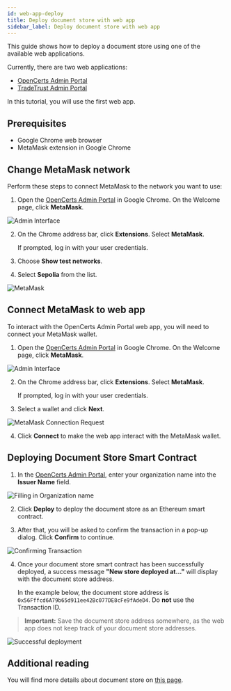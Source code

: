 ```yaml
---
id: web-app-deploy
title: Deploy document store with web app
sidebar_label: Deploy document store with web app
---
```


This guide shows how to deploy a document store using one of the available web applications.

Currently, there are two web applications:

- [OpenCerts Admin Portal](https://admin.opencerts.io/)
- [TradeTrust Admin Portal](https://admin.tradetrust.io/)

In this tutorial, you will use the first web app.

## Prerequisites

- Google Chrome web browser
- MetaMask extension in Google Chrome

## Change MetaMask network

<!-- #Flag# This section may need updating to reflect the new version of https://admin.opencerts.io/ -->

Perform these steps to connect MetaMask to the network you want to use:
1. Open the [OpenCerts Admin Portal](https://admin.opencerts.io/) in Google Chrome. On the Welcome page, click **MetaMask**.

![Admin Interface](/docs/integrator-section/webapp-tutorial/document-store-webapp/interface.png)

2. On the Chrome address bar, click **Extensions**. Select **MetaMask**.

    If prompted, log in with your user credentials.

3. Choose **Show test networks**.
4. Select **Sepolia** from the list.

![MetaMask](/docs/integrator-section/webapp-tutorial/document-store-webapp/sepolia.png)

## Connect MetaMask to web app

To interact with the OpenCerts Admin Portal web app, you will need to connect your MetaMask wallet. 

1. Open the [OpenCerts Admin Portal](https://admin.opencerts.io/) in Google Chrome. On the Welcome page, click **MetaMask**.

![Admin Interface](/docs/integrator-section/webapp-tutorial/document-store-webapp/interface.png)

2. On the Chrome address bar, click **Extensions**. Select **MetaMask**.
    
    If prompted, log in with your user credentials.

3. Select a wallet and click **Next**.

![MetaMask Connection Request](/docs/integrator-section/webapp-tutorial/document-store-webapp/select-wallet.png)

4. Click **Connect** to make the web app interact with the MetaMask wallet.

## Deploying Document Store Smart Contract

1. In the [OpenCerts Admin Portal](https://admin.opencerts.io/), enter your organization name into the **Issuer Name** field. 

![Filling in Organization name](/docs/integrator-section/webapp-tutorial/document-store-webapp/deploy.png)

2. Click **Deploy** to deploy the document store as an Ethereum smart contract.

3. After that, you will be asked to confirm the transaction in a pop-up dialog. Click **Confirm** to continue.

![Confirming Transaction](/docs/integrator-section/webapp-tutorial/document-store-webapp/confirmation.png)

4. Once your document store smart contract has been successfully deployed, a success message **"New store deployed at..."** will display with the document store address. 

    In the example below, the document store address is `0x56Fffcd6A79b65d911ee42Bc077DE8cFe9fAdeD4`. Do **not** use the Transaction ID.

>**Important:** Save the document store address somewhere, as the web app does not keep track of your document store addresses.

![Successful deployment](/docs/integrator-section/webapp-tutorial/document-store-webapp/success.png)

## Additional reading
You will find more details about document store on [this page](/docs/integrator-section/verifiable-document/ethereum/document-store).